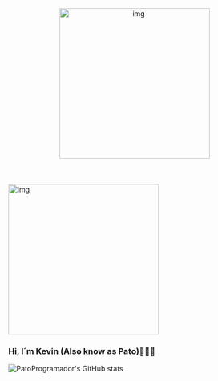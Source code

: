 <div align="center">
  <img align="center" alt="img" width="300px" src="https://media.tenor.com/mcWaLZH4OjUAAAAC/hello-neon.gif" >
  <br />
  <br />
  <br />
  <br />

</div>
<img align="center" alt="img" width="300px" src="https://media.tenor.com/mcWaLZH4OjUAAAAC/hello-neon.gif" >

### Hi, I´m Kevin (Also know as Pato)👋🐱‍💻
   


![PatoProgramador's GitHub stats](https://github-readme-stats.vercel.app/api?username=PatoProgramador&show_icons=true&theme=synthwave)

